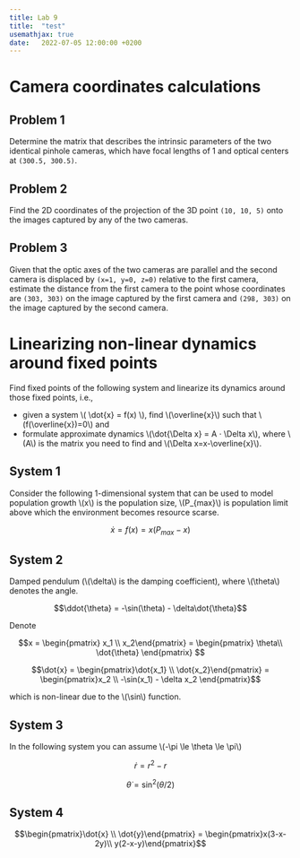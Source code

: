 ```yaml
---
title: Lab 9
title:  "test"
usemathjax: true
date:   2022-07-05 12:00:00 +0200
---
```


<script type="text/javascript" id="MathJax-script" async
  src="https://cdn.jsdelivr.net/npm/mathjax@3/es5/tex-mml-chtml.js">
</script>

# Camera coordinates calculations 

## Problem 1


Determine the matrix that describes the intrinsic parameters of the two identical pinhole cameras, which have focal lengths of 1 and optical centers at `(300.5, 300.5)`.

## Problem 2

Find the 2D coordinates of the projection of the 3D point `(10, 10, 5)` onto the images captured by any of the two cameras.

## Problem 3

Given that the optic axes of the two cameras are parallel and the second camera is displaced by `(x=1, y=0, z=0)` relative to the first camera, estimate the distance from the first camera to the point whose coordinates are `(303, 303)` on the image captured by the first camera and `(298, 303)` on the image captured by the second camera.

# Linearizing non-linear dynamics around fixed points


Find fixed points of the following system and linearize its dynamics around those fixed points, i.e., 

- given a system \\( \dot{x} = f(x) \\), find \\(\overline{x}\\) such that \\(f(\overline{x})=0\\) and 
- formulate approximate dynamics \\(\dot{\Delta x} = A ⋅ \Delta x\\), where \\(A\\) is the matrix you need to find and \\(\Delta x=x-\overline{x}\\).

## System 1

Consider the following 1-dimensional system that can be used to model population growth \\(x\\) is the population size, \\(P_{max}\\) is population limit above which the environment becomes resource scarse.

$$\dot{x} = f(x) = x(P_{max}-x)$$

## System 2

Damped pendulum (\\(\delta\\) is the damping coefficient), where \\(\theta\\) denotes the angle.

$$\ddot{\theta} = -\sin(\theta) - \delta\dot{\theta}$$

Denote

$$x = \begin{pmatrix} x_1 \\ x_2\end{pmatrix} = \begin{pmatrix} \theta\\ \dot{\theta} 
\end{pmatrix} $$


$$\dot{x} =  \begin{pmatrix}\dot{x_1} \\ \dot{x_2}\end{pmatrix} = \begin{pmatrix}x_2 \\ -\sin(x_1) - \delta x_2 \end{pmatrix}$$ 

which is non-linear due to the \\(\sin\\) function.

## System 3

In the following system you can assume \\(-\pi \le \theta \le \pi\\)


$$\dot{r} = r^2 - r$$

$$\dot{\theta} = \sin^2(\theta / 2)$$


## System 4

$$\begin{pmatrix}\dot{x} \\ \dot{y}\end{pmatrix} = 
\begin{pmatrix}x(3-x-2y)\\ y(2-x-y)\end{pmatrix}$$
